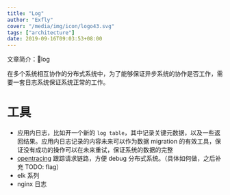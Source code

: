 ```yaml
---
title: "Log"
author: "Exfly"
cover: "/media/img/icon/logo43.svg"
tags: ["architecture"]
date: 2019-09-16T09:03:53+08:00
---
```


文章简介：log

<!--more-->

在多个系统相互协作的分布式系统中，为了能够保证异步系统的协作是否工作，需要一套日志系统保证系统正常的工作。

# 工具

- 应用内日志，比如开一个新的 `log table`，其中记录关键元数据，以及一些返回结果。应用内日志记录的内容未来可以作为数据 migration 的有效工具，保证没有成功的操作可以在未来重试，保证系统的数据的完整
- [opentracing](https://opentracing.io) 跟踪请求链路，方便 debug 分布式系统。（具体如何做，之后补充 TODO: flag）
- elk 系列
- nginx 日志

